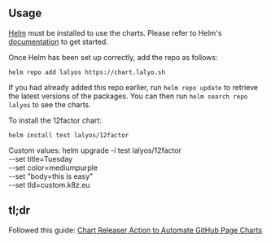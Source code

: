 ## Usage

[Helm](https://helm.sh) must be installed to use the charts.  Please refer to
Helm's [documentation](https://helm.sh/docs) to get started.

Once Helm has been set up correctly, add the repo as follows:

    helm repo add lalyos https://chart.lalyo.sh

If you had already added this repo earlier, run `helm repo update` to retrieve
the latest versions of the packages.  You can then run `helm search repo
lalyos` to see the charts.

To install the 12factor chart:

    helm install test lalyos/12factor

Custom values:
    helm upgrade -i test lalyos/12factor \
      --set title=Tuesday \
      --set color=mediumpurple \
      --set "body=this is easy" \
      --set tld=custom.k8z.eu

## tl;dr

Followed this guide: [Chart Releaser Action to Automate GitHub Page Charts](https://helm.sh/docs/howto/chart_releaser_action/)